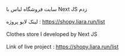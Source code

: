 سایت فروشگاه لباس با Next JS زدم<br><br/>
لینک لایو پروژه : https://shopy.liara.run/list
<br><br/>
Clothes store I developed by Next JS
<br><br/>
Link of live project : https://shopy.liara.run/list

